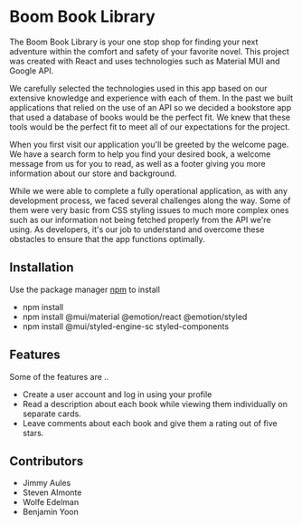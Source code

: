 # Boom Book Library

The Boom Book Library is your one stop shop for finding your next adventure within the comfort and safety of your favorite novel. This project was created with React and uses technologies such as Material MUI and Google API. 

We carefully selected the technologies used in this app based on our extensive knowledge and experience with each of them. In the past we built applications that relied on the use of an API so we decided a bookstore app that used a database of books would be the perfect fit. We knew that these tools would be the perfect fit to meet all of our expectations for the project. 

When you first visit our application you'll be greeted by the welcome page. We have a search  form to help you find your desired book, a welcome message from us for you to read, as well as a footer giving you more information about our store and background.

While we were able to complete a fully operational application, as with any development process, we faced several challenges along the way. Some of them were very basic from CSS styling issues to much more complex ones such as our information not being fetched properly from the API we're using. As developers, it's our job to understand and overcome these obstacles to ensure that the app functions optimally. 


## Installation

Use the package manager [npm](https://docs.npmjs.com/cli/v6/commands/npm-install) to install 

- npm install 
- npm install @mui/material @emotion/react @emotion/styled
- npm install @mui/styled-engine-sc styled-components

## Features

Some of the features are ..
 - Create a user account and log in using your profile
 - Read a description about each book while viewing them individually on separate cards. 
 - Leave comments about each book and give them a rating out of five stars. 

## Contributors

- Jimmy Aules 
- Steven Almonte
- Wolfe Edelman
- Benjamin Yoon